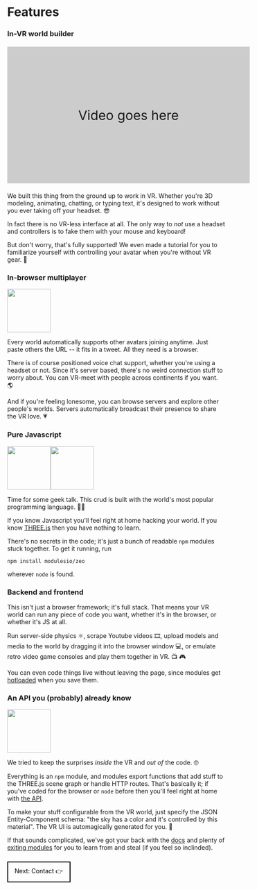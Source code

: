 # Features

### In-VR world builder

<div style="display: flex; background-color: #CCC; width: 560px; height: 315px; margin: 20px 0; justify-content: center; align-items: center; font-size: 30px; font-weight: 400;">Video goes here</div>

We built this thing from the ground up to work in VR. Whether you're 3D modeling, animating, chatting, or typing text, it's designed to work without you ever taking off your headset. &#x1F60E;

In fact there is no VR-less interface at all. The only way to _not_ use a headset and controllers is to fake them with your mouse and keyboard!

But don't worry, that's fully supported! We even made a tutorial for you to familiarize yourself with controlling your avatar when you're without VR gear. &#x1F50C;

### In-browser multiplayer

<img src="/img/minecraft.svg" width=100 height=100>

Every world automatically supports other avatars joining anytime. Just paste others the URL -- it fits in a tweet. All they need is a browser.

There is of course positioned voice chat support, whether you're using a headset or not. Since it's server based, there's no weird connection stuff to worry about. You can VR-meet with people across continents if you want. &#x1F30E;

And if you're feeling lonesome, you can browse servers and explore other people's worlds. Servers automatically broadcast their presence to share the VR love. &#x1F497;

### Pure Javascript

<div style="display: flex;"?>
  <img src="/img/nodejs.svg" width=100 height=100>
  <img src="/img/npm.svg" width=100 height=100>
</div>

Time for some geek talk. This crud is built with the world's most popular programming language. &#x1F468;&#x200D;&#x1F4BB;

If you know Javascript you'll feel right at home hacking your world. If you know [THREE.js](https://threejs.org/) then you have nothing to learn.

There's no secrets in the code; it's just a bunch of readable `npm` modules stuck together. To get it running, run

```
npm install modulesio/zeo
```

wherever `node` is found.

### Backend and frontend

This isn't just a browser framework; it's full stack. That means your VR world can run any piece of code you want, whether it's in the browser, or whether it's JS at all.

Run server-side physics &#x269B;, scrape Youtube videos &#x1F39E;, upload models and media to the world by dragging it into the browser window &#x1F4BB;, or emulate retro video game consoles and play them together in VR. &#x1F4FA; &#x1F3AE;

You can even code things live without leaving the page, since modules get [hotloaded](https://en.wikipedia.org/wiki/Hot_swapping) when you save them.

### An API you (probably) already know

<img src="/img/github-circle.svg" width=100 height=100>

We tried to keep the surprises _inside_ the VR and _out of_ the code. &#x1F913;

Everything is an `npm` module, and modules export functions that add stuff to the THREE.js scene graph or handle HTTP routes. That's basically it; if you've coded for the browser or `node` before then you'll feel right at home with [the API](/docs/api).

To make your stuff configurable from the VR world, just specify the JSON Entity-Component schema: "the sky has a color and it's controlled by this material". The VR UI is automagically generated for you. &#x1F984;

If that sounds complicated, we've got your back with the [docs](/docs/api) and plenty of [exiting modules](/modules) for you to learn from and steal (if you feel so inclinded).

<a href="/docs/contact" style="display: inline-flex; margin: 10px 0; padding: 10px 15px; border: 2px solid; color: #000; font-weight: 400; text-decoration: none; justify-content: center; align-items: center;">Next: Contact &#x1F449;</a>
